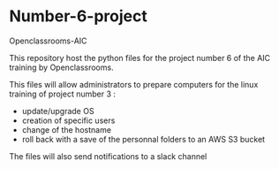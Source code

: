 # Number-6-project
Openclassrooms-AIC

This repository host the python files for the project number 6 of the AIC training by Openclassrooms.

This files will allow administrators to prepare computers for the linux training of project number 3 :

- update/upgrade OS
- creation of specific users
- change of the hostname
- roll back with a save of the personnal folders to an AWS S3 bucket 

The files will also send notifications to a slack channel

